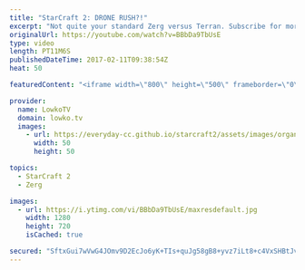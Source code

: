```yaml
---
title: "StarCraft 2: DRONE RUSH?!"
excerpt: "Not quite your standard Zerg versus Terran. Subscribe for more videos: http://lowko.tv/youtube Planetary Fortress rush: https://goo.gl/fmevUo  In this Zerg versus Terran the Zerg player decides to open up with something quite extraordinary... Instead of using his Drones for mining he decides to use them"
originalUrl: https://youtube.com/watch?v=BBbDa9TbUsE
type: video
length: PT11M6S
publishedDateTime: 2017-02-11T09:38:54Z
heat: 50

featuredContent: "<iframe width=\"800\" height=\"500\" frameborder=\"0\" src=\"https://www.youtube.com/embed/BBbDa9TbUsE\" allow=\"accelerometer; autoplay; encrypted-media; gyroscope; picture-in-picture\" allowfullscreen></iframe>"

provider:
  name: LowkoTV
  domain: lowko.tv
  images:
    - url: https://everyday-cc.github.io/starcraft2/assets/images/organizations/lowko.tv-50x50.jpg
      width: 50
      height: 50

topics:
  - StarCraft 2
  - Zerg

images:
  - url: https://i.ytimg.com/vi/BBbDa9TbUsE/maxresdefault.jpg
    width: 1280
    height: 720
    isCached: true

secured: "SftxGui7wVwG4JOmv9D2EcJo6yK+TIs+quJg58gB8+yvz7iLt8+c4VxSHBtJvuMHU02M65BTpI91I3DrbsMiMpeZNEu1zgsYDlgaqC8EYp0QEy1CzufHKLYrjlyuIauIlSmY/Te2TnIw5U4hkXXxTjMOxaiBrs/XKEz7+i36uvy9YX3+DF84CQKyp558srtP3078Y7QNg1Jj3GJdA9XK20rrk1PEXI7MCg0+AwVgxRBH0+S/wTO83/lvUr9QTrpL75xOuAZhBO9sxQS/cY+9dMhodcmmOyvwQ7R1tB8V4gg2a0WKjGJdtpVVy5YCWmhh+ci5xYwZQV7Aa7oy7mmFFfe05zAA+Nv1tXjnbuOtARCXu8M02QASBTRHk+qpoKUF0EppPtSk16ha0ciftlKoeMKCx3iaD7056QCcDNpyZkk=;XucDy5v2gs5P7j/+ZPP3UQ=="
---
```


